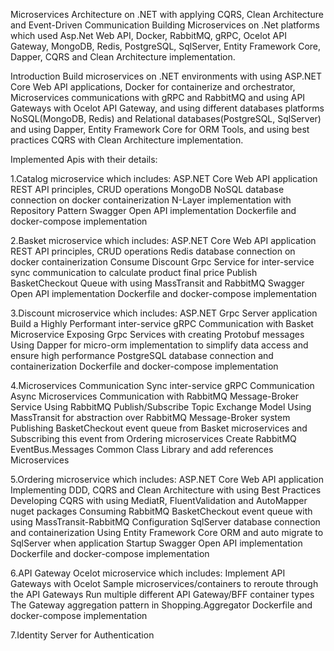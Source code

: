 Microservices Architecture on .NET with applying CQRS, Clean Architecture and Event-Driven Communication
Building Microservices on .Net platforms which used Asp.Net Web API, Docker, RabbitMQ, gRPC, Ocelot API Gateway, MongoDB, Redis, PostgreSQL, SqlServer, Entity Framework Core, Dapper, CQRS and Clean Architecture implementation.

Introduction
Build microservices on .NET environments with using ASP.NET Core Web API applications, Docker for containerize and orchestrator, Microservices communications with gRPC and RabbitMQ and using API Gateways with Ocelot API Gateway, and using different databases platforms NoSQL(MongoDB, Redis) and Relational databases(PostgreSQL, SqlServer) and using Dapper, Entity Framework Core for ORM Tools, and using best practices CQRS with Clean Architecture implementation.

Implemented Apis with their details:

1.Catalog microservice which includes:
ASP.NET Core Web API application
REST API principles, CRUD operations
MongoDB NoSQL database connection on docker containerization
N-Layer implementation with Repository Pattern
Swagger Open API implementation
Dockerfile and docker-compose implementation

2.Basket microservice which includes:
ASP.NET Core Web API application
REST API principles, CRUD operations
Redis database connection on docker containerization
Consume Discount Grpc Service for inter-service sync communication to calculate product final price
Publish BasketCheckout Queue with using MassTransit and RabbitMQ
Swagger Open API implementation
Dockerfile and docker-compose implementation

3.Discount microservice which includes:
ASP.NET Grpc Server application
Build a Highly Performant inter-service gRPC Communication with Basket Microservice
Exposing Grpc Services with creating Protobuf messages
Using Dapper for micro-orm implementation to simplify data access and ensure high performance
PostgreSQL database connection and containerization
Dockerfile and docker-compose implementation

4.Microservices Communication
Sync inter-service gRPC Communication
Async Microservices Communication with RabbitMQ Message-Broker Service
Using RabbitMQ Publish/Subscribe Topic Exchange Model
Using MassTransit for abstraction over RabbitMQ Message-Broker system
Publishing BasketCheckout event queue from Basket microservices and Subscribing this event from Ordering microservices
Create RabbitMQ EventBus.Messages Common Class Library and add references Microservices

5.Ordering microservice which includes:
ASP.NET Core Web API application
Implementing DDD, CQRS and Clean Architecture with using Best Practices
Developing CQRS with using MediatR, FluentValidation and AutoMapper nuget packages
Consuming RabbitMQ BasketCheckout event queue with using MassTransit-RabbitMQ Configuration
SqlServer database connection and containerization
Using Entity Framework Core ORM and auto migrate to SqlServer when application Startup
Swagger Open API implementation
Dockerfile and docker-compose implementation

6.API Gateway Ocelot microservice which includes:
Implement API Gateways with Ocelot
Sample microservices/containers to reroute through the API Gateways
Run multiple different API Gateway/BFF container types
The Gateway aggregation pattern in Shopping.Aggregator
Dockerfile and docker-compose implementation

7.Identity Server for Authentication
